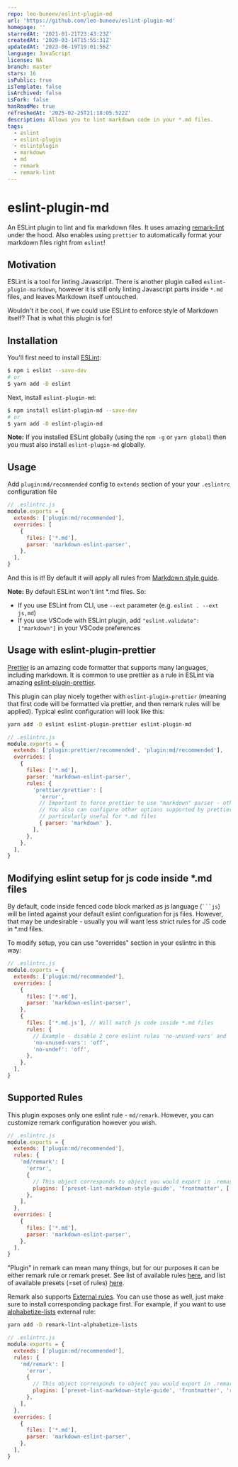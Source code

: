 ```yaml
---
repo: leo-buneev/eslint-plugin-md
url: 'https://github.com/leo-buneev/eslint-plugin-md'
homepage: ''
starredAt: '2021-01-21T23:43:23Z'
createdAt: '2020-03-14T15:55:31Z'
updatedAt: '2023-06-19T19:01:56Z'
language: JavaScript
license: NA
branch: master
stars: 16
isPublic: true
isTemplate: false
isArchived: false
isFork: false
hasReadMe: true
refreshedAt: '2025-02-25T21:18:05.522Z'
description: Allows you to lint markdown code in your *.md files.
tags:
  - eslint
  - eslint-plugin
  - eslintplugin
  - markdown
  - md
  - remark
  - remark-lint
---
```


# eslint-plugin-md

An ESLint plugin to lint and fix markdown files. It uses amazing [remark-lint](https://github.com/remarkjs/remark-lint)
under the hood. Also enables using `prettier` to automatically format your markdown files right from `eslint`!

## Motivation

ESLint is a tool for linting Javascript. There is another plugin called `eslint-plugin-markdown`, however it is still
only linting Javascript parts inside `*.md` files, and leaves Markdown itself untouched.

Wouldn't it be cool, if we could use ESLint to enforce style of Markdown itself? That is what this plugin is for!

## Installation

You'll first need to install [ESLint](http://eslint.org):

```bash
$ npm i eslint --save-dev
# or
$ yarn add -D eslint
```

Next, install `eslint-plugin-md`:

```bash
$ npm install eslint-plugin-md --save-dev
# or
$ yarn add -D eslint-plugin-md
```

**Note:** If you installed ESLint globally (using the `npm -g` or `yarn global`) then you must also install
`eslint-plugin-md` globally.

## Usage

Add `plugin:md/recommended` config to `extends` section of your your `.eslintrc` configuration file

```js
// .eslintrc.js
module.exports = {
  extends: ['plugin:md/recommended'],
  overrides: [
    {
      files: ['*.md'],
      parser: 'markdown-eslint-parser',
    },
  ],
}
```

And this is it! By default it will apply all rules from
[Markdown style guide](https://github.com/remarkjs/remark-lint/tree/master/packages/remark-preset-lint-markdown-style-guide).

**Note:** By default ESLint won't lint \*.md files. So:

- If you use ESLint from CLI, use `--ext` parameter (e.g. `eslint . --ext js,md`)
- If you use VSCode with ESLint plugin, add `"eslint.validate": ["markdown"]` in your VSCode preferences

## Usage with eslint-plugin-prettier

[Prettier](https://prettier.io/) is an amazing code formatter that supports many languages, including markdown. It is
common to use prettier as a rule in ESLint via amazing
[eslint-plugin-prettier](https://github.com/prettier/eslint-plugin-prettier).

This plugin can play nicely together with `eslint-plugin-prettier` (meaning that first code will be formatted via
prettier, and then remark rules will be applied). Typical eslint configuration will look like this:

```bash
yarn add -D eslint eslint-plugin-prettier eslint-plugin-md
```

```js
// .eslintrc.js
module.exports = {
  extends: ['plugin:prettier/recommended', 'plugin:md/recommended'],
  overrides: [
    {
      files: ['*.md'],
      parser: 'markdown-eslint-parser',
      rules: {
        'prettier/prettier': [
          'error',
          // Important to force prettier to use "markdown" parser - otherwise it wouldn't be able to parse *.md files.
          // You also can configure other options supported by prettier here - "prose-wrap" is
          // particularly useful for *.md files
          { parser: 'markdown' },
        ],
      },
    },
  ],
}
```

## Modifying eslint setup for js code inside \*.md files

By default, code inside fenced code block marked as js language (` ```js `) will be linted against your default eslint
configuration for js files. However, that may be undesirable - usually you will want less strict rules for JS code in
\*.md files.

To modify setup, you can use "overrides" section in your eslintrc in this way:

```js
// .eslintrc.js
module.exports = {
  extends: ['plugin:md/recommended'],
  overrides: [
    {
      files: ['*.md'],
      parser: 'markdown-eslint-parser',
    },
    {
      files: ['*.md.js'], // Will match js code inside *.md files
      rules: {
        // Example - disable 2 core eslint rules 'no-unused-vars' and 'no-undef'
        'no-unused-vars': 'off',
        'no-undef': 'off',
      },
    },
  ],
}
```

## Supported Rules

This plugin exposes only one eslint rule - `md/remark`. However, you can customize remark configuration however you
wish.

```js
// .eslintrc.js
module.exports = {
  extends: ['plugin:md/recommended'],
  rules: {
    'md/remark': [
      'error',
      {
        // This object corresponds to object you would export in .remarkrc file
        plugins: ['preset-lint-markdown-style-guide', 'frontmatter', ['lint-maximum-line-length', false]],
      },
    ],
  },
  overrides: [
    {
      files: ['*.md'],
      parser: 'markdown-eslint-parser',
    },
  ],
}
```

"Plugin" in remark can mean many things, but for our purposes it can be either remark rule or remark preset. See list of
available rules [here](https://github.com/remarkjs/remark-lint/blob/master/doc/rules.md), and list of available presets
(=set of rules) [here](https://github.com/remarkjs/remark-lint#list-of-presets).

Remark also supports [External rules](https://github.com/remarkjs/remark-lint#list-of-external-rules). You can use those
as well, just make sure to install corresponding package first. For example, if you want to use
[alphabetize-lists](https://github.com/vhf/remark-lint-alphabetize-lists) external rule:

```bash
yarn add -D remark-lint-alphabetize-lists
```

```js
// .eslintrc.js
module.exports = {
  extends: ['plugin:md/recommended'],
  rules: {
    'md/remark': [
      'error',
      {
        // This object corresponds to object you would export in .remarkrc file
        plugins: ['preset-lint-markdown-style-guide', 'frontmatter', 'remark-lint-alphabetize-lists'],
      },
    ],
  },
  overrides: [
    {
      files: ['*.md'],
      parser: 'markdown-eslint-parser',
    },
  ],
}
```
